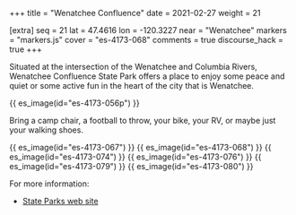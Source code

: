 +++
title = "Wenatchee Confluence"
date = 2021-02-27
weight = 21

[extra]
seq = 21
lat = 47.4616
lon = -120.3227
near = "Wenatchee"
markers = "markers.js"
cover = "es-4173-068"
comments = true
discourse_hack = true
+++

Situated at the intersection of the Wenatchee and Columbia Rivers, Wenatchee Confluence State Park offers a place to enjoy some peace and quiet or some active fun in the heart of the city that is Wenatchee.

<!-- more -->

{{ es_image(id="es-4173-056p") }}

Bring a camp chair, a football to throw, your bike, your RV, or maybe just your walking shoes.

{{ es_image(id="es-4173-067") }}
{{ es_image(id="es-4173-068") }}
{{ es_image(id="es-4173-074") }}
{{ es_image(id="es-4173-076") }}
{{ es_image(id="es-4173-079") }}
{{ es_image(id="es-4173-080") }}

For more information:

* [State Parks web site](https://parks.state.wa.us/286/Wenatchee-Confluence)
